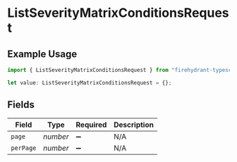 # ListSeverityMatrixConditionsRequest

## Example Usage

```typescript
import { ListSeverityMatrixConditionsRequest } from "firehydrant-typescript-sdk/models/operations";

let value: ListSeverityMatrixConditionsRequest = {};
```

## Fields

| Field              | Type               | Required           | Description        |
| ------------------ | ------------------ | ------------------ | ------------------ |
| `page`             | *number*           | :heavy_minus_sign: | N/A                |
| `perPage`          | *number*           | :heavy_minus_sign: | N/A                |